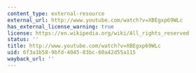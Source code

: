 ```yaml
---
content_type: external-resource
external_url: http://www.youtube.com/watch?v=XBEgxp69WLc
has_external_license_warning: true
license: https://en.wikipedia.org/wiki/All_rights_reserved
status: ''
title: http://www.youtube.com/watch?v=XBEgxp69WLc
uid: 6f3a1b58-9bfd-4045-83bc-60a42d55a115
wayback_url: ''
---
```

